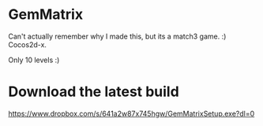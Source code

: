 GemMatrix
=========

Can't actually remember why I made this, but its a match3 game. :) Cocos2d-x.

Only 10 levels :)

Download the latest build
=========
https://www.dropbox.com/s/641a2w87x745hgw/GemMatrixSetup.exe?dl=0
